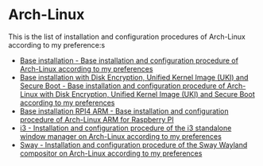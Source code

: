 # Arch-Linux

This is the list of installation and configuration procedures of Arch-Linux according to my preference:s

- [Base installation - Base installation and configuration procedure of Arch-Linux according to my preferences](https://github.com/Antiz96/Linux-Desktop/blob/main/Arch-Linux/Base_installation.md)
- [Base installation with Disk Encryption, Unified Kernel Image (UKI) and Secure Boot - Base installation and configuration procedure of Arch-Linux with Disk Encryption, Unified Kernel Image (UKI) and Secure Boot according to my preferences](https://github.com/Antiz96/Linux-Desktop/blob/main/Base_installation_with_disk_encryption_UKI_and_Secure_Boot.md)
- [Base installation RPI4 ARM - Base installation and configuration procedure of Arch-Linux ARM for Raspberry PI](https://github.com/Antiz96/Linux-Desktop/blob/main/Arch-Linux/Base_installation_RPI4_ARM.md)
- [i3 - Installation and configuration procedure of the i3 standalone window manager on Arch-Linux according to my preferences](https://github.com/Antiz96/Linux-Desktop/blob/main/Arch-Linux/i3.md)
- [Sway - Installation and configuration procedure of the Sway Wayland compositor on Arch-Linux according to my preferences](https://github.com/Antiz96/Linux-Desktop/blob/main/Arch-Linux/Sway.md)
